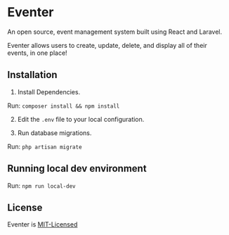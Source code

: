 # Eventer

An open source, event management system built using React and Laravel.

Eventer allows users to create, update, delete, and display all of their events, in one place!

## Installation

1. Install Dependencies.

Run: `composer install && npm install`

2. Edit the `.env` file to your local configuration.

3. Run database migrations.

Run: `php artisan migrate`

## Running local dev environment

Run: `npm run local-dev`

## License

Eventer is [MIT-Licensed](LICENSE)
